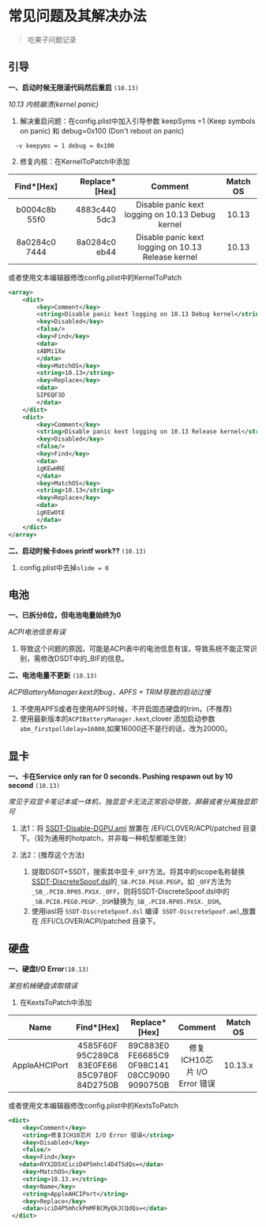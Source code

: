 # 常见问题及其解决办法
> 吃果子问题记录

## 引导
**一、启动时候无限滚代码然后重启** `(10.13)`

 *10.13 内核崩溃(kernel panic)*

1. 解决重启问题：在config.plist中加入引导参数 keepSyms =1 (Keep symbols on panic) 和 debug=0x100 (Don't reboot on panic) 
```
  -v keepyms = 1 debug = 0x100
```
2. 修复内核：在KernelToPatch中添加

|  Find\*[Hex]  |   Replace\*[Hex] |   Comment  |  Match OS   |
| :-----------: |  --------------: | :--------: | :--------:  |
| b0004c8b 55f0 |   4883c440 5dc3 |   Disable panic kext logging on 10.13 Debug kernel  |  10.13   |
| 8a0284c0 7444 |   8a0284c0 eb44 |   Disable panic kext logging on 10.13 Release kernel  |  10.13   |

或者使用文本编辑器修改config.plist中的KernelToPatch
```xml
<array>
    <dict>
        <key>Comment</key>
        <string>Disable panic kext logging on 10.13 Debug kernel</string>
        <key>Disabled</key>
        <false/>
        <key>Find</key>
        <data>
        sABMi1Xw
        </data>
        <key>MatchOS</key>
        <string>10.13</string>
        <key>Replace</key>
        <data>
        SIPEQF3D
        </data>
    </dict>
    <dict>
        <key>Comment</key>
        <string>Disable panic kext logging on 10.13 Release kernel</string>
        <key>Disabled</key>
        <false/>
        <key>Find</key>
        <data>
        igKEwHRE
        </data>
        <key>MatchOS</key>
        <string>10.13</string>
        <key>Replace</key>
        <data>
        igKEwOtE
        </data>
    </dict>
</array>
```
**二、启动时候卡does printf work??** `(10.13)`

1. config.plist中去掉`slide = 0`

## 电池

**一、已拆分8位，但电池电量始终为0**

 *ACPI电池信息有误*

1. 导致这个问题的原因，可能是ACPI表中的电池信息有误，导致系统不能正常识别，需修改DSDT中的_BIF的信息。

**二、电池电量不更新** `(10.13)`

*ACPIBatteryManager.kext的bug，APFS + TRIM导致的启动过慢*

1. 不使用APFS或者在使用APFS时候，不开启固态硬盘的trim。(不推荐)
2. 使用最新版本的`ACPIBatteryManager.kext`,clover 添加启动参数 `abm_firstpolldelay=16000`,如果16000还不是行的话，改为20000。

## 显卡

**一、卡在Service only ran for 0 seconds. Pushing respawn out by 10 second** `(10.13)`

 *常见于双显卡笔记本或一体机，独显显卡无法正常启动导致，屏蔽或者分离独显即可*
 
 1. 法1：将 [SSDT-Disable-DGPU.aml](https://raw.githubusercontent.com/jardenliu/dsdt-hotpatch/master/common/SSDT-Disable-DGPU.aml) 放置在 /EFI/CLOVER/ACPI/patched 目录下。（较为通用的hotpatch，并非每一种机型都能生效）

 2. 法2：(推荐这个方法)
    1. 提取DSDT+SSDT，搜索其中显卡`_OFF`方法。将其中的scope名称替换[SSDT-DiscreteSpoof.dsl](https://github.com/jardenliu/dsdt-hotpatch/blob/master/common/SSDT-DiscreteSpoof.dsl)的`_SB.PCI0.PEG0.PEGP`。如 `_OFF`方法为`_SB_.PCI0.RP05.PXSX._OFF`，则将SSDT-DiscreteSpoof.dsl中的`_SB.PCI0.PEG0.PEGP._DSM`替换为`_SB_.PCI0.RP05.PXSX._DSM`。
    2. 使用iasl将 `SSDT-DiscreteSpoof.dsl` 编译` SSDT-DiscreteSpoof.aml`,放置在 /EFI/CLOVER/ACPI/patched 目录下。

## 硬盘

**一、硬盘I/O Error**`(10.13)`

*某些机械硬盘读取错误*


1. 在KextsToPatch中添加

|       Name    |  Find\*[Hex]  |   Replace\*[Hex] |   Comment  |  Match OS   |
| :-----------: | :-----------: |  :-------------: | :--------: | :--------:  |
| AppleAHCIPort | 4585F60F 95C289C8 83E0FE66 85C9780F 84D2750B |   89C883E0 FE6685C9 0F98C141 08CC9090 9090750B |   修复ICH10芯片 I/O Error 错误  |  10.13.x   |

或者使用文本编辑器修改config.plist中的KextsToPatch

```xml
<dict>
    <key>Comment</key>
    <string>修复ICH10芯片 I/O Error 错误</string>
    <key>Disabled</key>
    <false/>
    <key>Find</key>
   <data>RYX2D5XCiciD4P5mhcl4D4TSdQs=</data>
    <key>MatchOS</key>
    <string>10.13.x</string>
    <key>Name</key>
    <string>AppleAHCIPort</string>
    <key>Replace</key>
    <data>iciD4P5mhckPmMFBCMyQkJCQdQs=</data>
 </dict>
```

